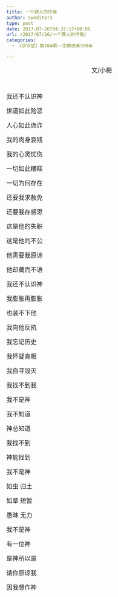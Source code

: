 ```yaml
---
title: 一个罪人的忏悔
author: sweditor3
type: post
date: 2017-07-26T04:37:17+00:00
url: /2017/07/26/一个罪人的忏悔/
categories:
  - 《＠守望》第104期——宗教改革500年

---
```

<p style="text-align: center;">
  <span style="font-size: 12pt;">文/小梅</span>
</p>

&nbsp;

<span style="font-size: 12pt;">我还不认识神</span>
  
<span style="font-size: 12pt;">世道如此险恶</span>
  
<span style="font-size: 12pt;">人心如此诡诈</span>
  
<span style="font-size: 12pt;">我的肉身衰残</span>
  
<span style="font-size: 12pt;">我的心灵忧伤</span>
  
<span style="font-size: 12pt;">一切如此糟糕</span>
  
<span style="font-size: 12pt;">一切为何存在</span>
  
<span style="font-size: 12pt;">还要我求赦免</span>
  
<span style="font-size: 12pt;">还要我存感恩</span>
  
<span style="font-size: 12pt;">这是他的失职</span>
  
<span style="font-size: 12pt;">这是他的不公</span>
  
<span style="font-size: 12pt;">他需要我原谅</span>
  
<span style="font-size: 12pt;">他却藏而不语</span>

<span style="font-size: 12pt;">我还不认识神</span>
  
<span style="font-size: 12pt;">我膨胀再膨胀</span>
  
<span style="font-size: 12pt;">也装不下他</span>
  
<span style="font-size: 12pt;">我向他反抗</span>
  
<span style="font-size: 12pt;">我忘记历史</span>
  
<span style="font-size: 12pt;">我怀疑真相</span>
  
<span style="font-size: 12pt;">我自寻毁灭</span>
  
<span style="font-size: 12pt;">我找不到我</span>
  
<span style="font-size: 12pt;">我不是神</span>
  
<span style="font-size: 12pt;">我不知道</span>
  
<span style="font-size: 12pt;">神总知道</span>
  
<span style="font-size: 12pt;">我找不到</span>
  
<span style="font-size: 12pt;">神能找到</span>

<span style="font-size: 12pt;">我不是神</span>
  
<span style="font-size: 12pt;">如虫 归土</span>
  
<span style="font-size: 12pt;">如草 短暂</span>
  
<span style="font-size: 12pt;">愚昧 无力</span>
  
<span style="font-size: 12pt;">我不是神</span>
  
<span style="font-size: 12pt;">有一位神</span>
  
<span style="font-size: 12pt;">是神所以是</span>
  
<span style="font-size: 12pt;">请你原谅我</span>
  
<span style="font-size: 12pt;">因我想作神</span>